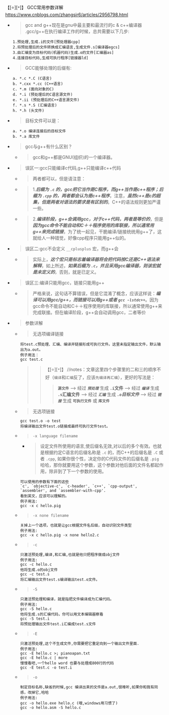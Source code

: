 
【[:star:][`*`]】 GCC常用参数详解 https://www.cnblogs.com/zhangsir6/articles/2956798.html
- > gcc and g++现在是gnu中最主要和最流行的c & c++编译器 .gcc/g++在执行编译工作的时候，总共需要以下几步:
  ```console
  1.预处理,生成.i的文件[预处理器cpp]
  2.将预处理后的文件转换成汇编语言,生成文件.s[编译器egcs]
  3.由汇编变为目标代码(机器代码)生成.o的文件[汇编器as]
  4.连接目标代码,生成可执行程序[链接器ld]
  ```
- > GCC能够处理的后缀有:
  ```console
  a. *.c *.C (C语言)
  b. *.cxx *.cc (C++语言)
  c. *.m (面向对象的C)
  d. *.i (预处理后的C语言源文件)
  e. *.ii (预处理后的C++语言源文件)
  f. *.s *.S (汇编语言)
  h. *.h (头文件)
  ```
- > 目标文件可以是：
  ```console
  a. *.o 编译连接后的目标文件
  b. *.a 库文件
  ```
- > gcc与g++有什么区别？
  * > gcc和g++都是GNU(组织)的一个编译器。
- > 误区一:gcc只能编译c代码,g++只能编译c++代码
  * > 两者都可以，但是请注意：
  * > 1.***后缀为 `.c` 的，gcc把它当作是C程序，而g++当作是c++程序；后缀为 `.cpp` 的，两者都会认为是c++程序***，注意，***虽然c++是c的超集，但是两者对语法的要求是有区别的***。C++的语法规则更加严谨一些。
  * > 2.***编译阶段，g++会调用gcc，对于c++代码，两者是等价的***，但是***因为gcc命令不能自动和C＋＋程序使用的库联接，所以通常用g++来完成链接***，为了统一起见，干脆编译/链接统统用g++了，这就给人一种错觉，好像cpp程序只能用g++似的。
- > 误区二:gcc不会定义 `__cplusplus` 宏，而g++会
  * > 实际上，***这个宏只是标志着编译器将会把代码按C还是C++语法来解释***，如上所述，***如果后缀为 `.c`，并且采用gcc编译器，则该宏就是未定义的***，否则，就是已定义。
- > 误区三:编译只能用gcc，链接只能用g++
  * > 严格来说，这句话不算错误，但是它混淆了概念，应该这样说：***编译可以用gcc/g++，而链接可以用g++或者 `gcc -lstdc++`***。因为gcc命令不能自动和C＋＋程序使用的库联接，所以通常使用g++来完成联接。但在编译阶段，g++会自动调用gcc，二者等价
- > 参数详解
  * > 无选项编译链接
    ```console
    将test.c预处理、汇编、编译并链接形成可执行文件。这里未指定输出文件，默认输出为a.out。
    例子用法：
    gcc test.c
    ```
    >> 【[:star:][`*`]】 //notes：文章这里四个步骤里的二和三的顺序不好（`编译`和`汇编`反了，应该`先编译再汇编`），更好的写法是：
    >>> **`源文件`** --> 经过 ***`预处理`*** 生成 **`.i`文件** --> 经过 ***`编译`*** 生成 **`.s`汇编文件** --> 经过 ***`汇编`*** 生成 ***`.o`目标文件*** --> 经过 ***`链接`*** 生成 **`可执行文件`** 或 **`库文件`**
  * > 无选项链接
    ```console
    gcc test.o -o test
    将编译输出文件test.o链接成最终可执行文件test。
    ```
  * > `-x language filename`
    + > 设定文件所使用的语言,使后缀名无效,对以后的多个有效。也就是根据约定C语言的后缀名称是 `.c` 的，而C++的后缀名是 `.C` 或者 `.cpp`, 如果你很个性，决定你的C代码文件的后缀名是 `.pig` 哈哈，那你就要用这个参数，这个参数对他后面的文件名都起作用，除非到了下一个参数的使用。
    ```concole  
    可以使用的参数有下面的这些  
    `c', `objective-c', `c-header', `c++', `cpp-output', `assembler', and `assembler-with-cpp'.  
    看到英文，应该可以理解的。  
    例子用法:  
    gcc -x c hello.pig
    ```
  * > `-x none filename`
    ```console
    关掉上一个选项，也就是让gcc根据文件名后缀，自动识别文件类型  
    例子用法:  
    gcc -x c hello.pig -x none hello2.c
    ```
  * > `-c`
    ```console
    只激活预处理,编译,和汇编,也就是他只把程序做成obj文件
    例子用法:
    gcc -c hello.c
    他将生成.o的obj文件
    gcc -c test.s
    将汇编输出文件test.s编译输出test.o文件。
    ```
  * > `-S`
    ```console
    只激活预处理和编译，就是指把文件编译成为汇编代码。
    例子用法:
    gcc -S hello.c
    他将生成.s的汇编代码，你可以用文本编辑器察看
    gcc -S test.i
    将预处理输出文件test.i汇编成test.s文件
    ```
  * > `-E`
    ```console
    只激活预处理,这个不生成文件,你需要把它重定向到一个输出文件里面.
    例子用法:
    gcc -E hello.c >; pianoapan.txt
    gcc -E hello.c | more 
    慢慢看吧,一个hello word 也要与处理成800行的代码
    gcc -E test.c -o test.i
    ```
  * > `-o`
    ```console
    制定目标名称,缺省的时候,gcc 编译出来的文件是a.out,很难听,如果你和我有同感，改掉它,哈哈
    例子用法:
    gcc -o hello.exe hello.c (哦,windows用习惯了)
    gcc -o hello.asm -S hello.c
    ```
